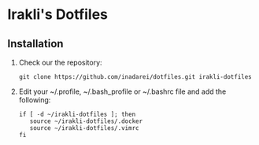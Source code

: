 Irakli's Dotfiles
========

## Installation

1. Check our  the repository:
    
    ```console
    git clone https://github.com/inadarei/dotfiles.git irakli-dotfiles
    ```
2. Edit your ~/.profile, ~/.bash_profile or ~/.bashrc file and add the following:

    ```
    if [ -d ~/irakli-dotfiles ]; then
       source ~/irakli-dotfiles/.docker
       source ~/irakli-dotfiles/.vimrc
    fi
    ```
